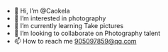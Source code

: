 - 👋 Hi, I’m @Caokela
- 👀 I’m interested in photography
- 🌱 I’m currently learning Take pictures
- 💞️ I’m looking to collaborate on Photography talent
- 📫 How to reach me 905097859@qq.com

<!---
Caokela/Caokela is a ✨ special ✨ repository because its `README.md` (this file) appears on your GitHub profile.
You can click the Preview link to take a look at your changes.
--->
